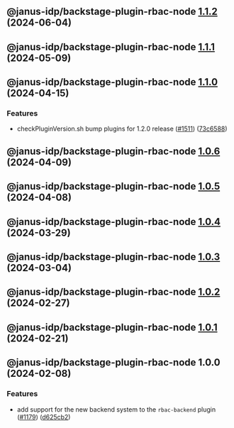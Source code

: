 ## @janus-idp/backstage-plugin-rbac-node [1.1.2](https://github.com/janus-idp/backstage-plugins/compare/@janus-idp/backstage-plugin-rbac-node@1.1.1...@janus-idp/backstage-plugin-rbac-node@1.1.2) (2024-06-04)

## @janus-idp/backstage-plugin-rbac-node [1.1.1](https://github.com/janus-idp/backstage-plugins/compare/@janus-idp/backstage-plugin-rbac-node@1.1.0...@janus-idp/backstage-plugin-rbac-node@1.1.1) (2024-05-09)

## @janus-idp/backstage-plugin-rbac-node [1.1.0](https://github.com/janus-idp/backstage-plugins/compare/@janus-idp/backstage-plugin-rbac-node@1.0.6...@janus-idp/backstage-plugin-rbac-node@1.1.0) (2024-04-15)


### Features

* checkPluginVersion.sh bump plugins for 1.2.0 release ([#1511](https://github.com/janus-idp/backstage-plugins/issues/1511)) ([73c6588](https://github.com/janus-idp/backstage-plugins/commit/73c6588adb7e8c20907b06f2a8ef248cfd4332e4))

## @janus-idp/backstage-plugin-rbac-node [1.0.6](https://github.com/janus-idp/backstage-plugins/compare/@janus-idp/backstage-plugin-rbac-node@1.0.5...@janus-idp/backstage-plugin-rbac-node@1.0.6) (2024-04-09)

## @janus-idp/backstage-plugin-rbac-node [1.0.5](https://github.com/janus-idp/backstage-plugins/compare/@janus-idp/backstage-plugin-rbac-node@1.0.4...@janus-idp/backstage-plugin-rbac-node@1.0.5) (2024-04-08)

## @janus-idp/backstage-plugin-rbac-node [1.0.4](https://github.com/janus-idp/backstage-plugins/compare/@janus-idp/backstage-plugin-rbac-node@1.0.3...@janus-idp/backstage-plugin-rbac-node@1.0.4) (2024-03-29)

## @janus-idp/backstage-plugin-rbac-node [1.0.3](https://github.com/janus-idp/backstage-plugins/compare/@janus-idp/backstage-plugin-rbac-node@1.0.2...@janus-idp/backstage-plugin-rbac-node@1.0.3) (2024-03-04)

## @janus-idp/backstage-plugin-rbac-node [1.0.2](https://github.com/janus-idp/backstage-plugins/compare/@janus-idp/backstage-plugin-rbac-node@1.0.1...@janus-idp/backstage-plugin-rbac-node@1.0.2) (2024-02-27)

## @janus-idp/backstage-plugin-rbac-node [1.0.1](https://github.com/janus-idp/backstage-plugins/compare/@janus-idp/backstage-plugin-rbac-node@1.0.0...@janus-idp/backstage-plugin-rbac-node@1.0.1) (2024-02-21)

## @janus-idp/backstage-plugin-rbac-node 1.0.0 (2024-02-08)


### Features

* add support for the new backend system to the `rbac-backend` plugin ([#1179](https://github.com/janus-idp/backstage-plugins/issues/1179)) ([d625cb2](https://github.com/janus-idp/backstage-plugins/commit/d625cb2470513862027e048c70944275043ce70a))
